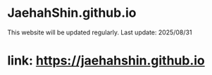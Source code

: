 # JaehahShin.github.io
This website will be updated regularly. 
Last update: 2025/08/31
# link: https://jaehahshin.github.io

